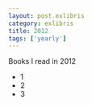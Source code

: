 ```yaml
---
layout: post.exlibris
category: exlibris
title: 2012
tags: ['yearly']
---
```


Books I read in 2012
* 1
* 2
* 3

